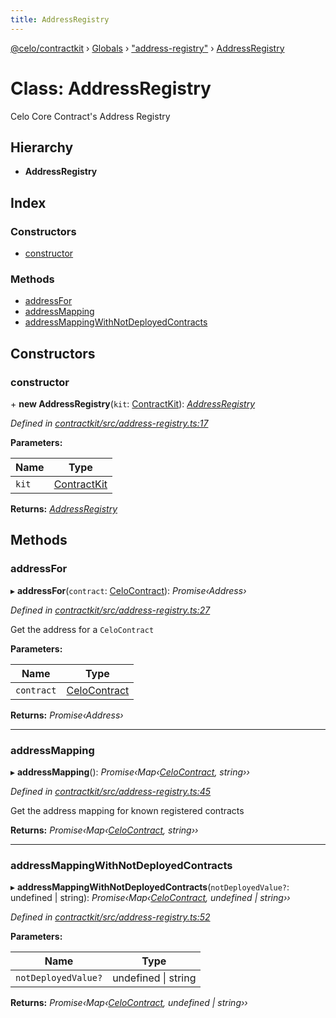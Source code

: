```yaml
---
title: AddressRegistry
---
```


[@celo/contractkit](../README.md) › [Globals](../globals.md) › ["address-registry"](../modules/_address_registry_.md) › [AddressRegistry](_address_registry_.addressregistry.md)

# Class: AddressRegistry

Celo Core Contract's Address Registry

## Hierarchy

* **AddressRegistry**

## Index

### Constructors

* [constructor](_address_registry_.addressregistry.md#constructor)

### Methods

* [addressFor](_address_registry_.addressregistry.md#addressfor)
* [addressMapping](_address_registry_.addressregistry.md#addressmapping)
* [addressMappingWithNotDeployedContracts](_address_registry_.addressregistry.md#addressmappingwithnotdeployedcontracts)

## Constructors

###  constructor

\+ **new AddressRegistry**(`kit`: [ContractKit](_kit_.contractkit.md)): *[AddressRegistry](_address_registry_.addressregistry.md)*

*Defined in [contractkit/src/address-registry.ts:17](https://github.com/celo-org/celo-monorepo/blob/master/packages/sdk/contractkit/src/address-registry.ts#L17)*

**Parameters:**

Name | Type |
------ | ------ |
`kit` | [ContractKit](_kit_.contractkit.md) |

**Returns:** *[AddressRegistry](_address_registry_.addressregistry.md)*

## Methods

###  addressFor

▸ **addressFor**(`contract`: [CeloContract](../enums/_base_.celocontract.md)): *Promise‹Address›*

*Defined in [contractkit/src/address-registry.ts:27](https://github.com/celo-org/celo-monorepo/blob/master/packages/sdk/contractkit/src/address-registry.ts#L27)*

Get the address for a `CeloContract`

**Parameters:**

Name | Type |
------ | ------ |
`contract` | [CeloContract](../enums/_base_.celocontract.md) |

**Returns:** *Promise‹Address›*

___

###  addressMapping

▸ **addressMapping**(): *Promise‹Map‹[CeloContract](../enums/_base_.celocontract.md), string››*

*Defined in [contractkit/src/address-registry.ts:45](https://github.com/celo-org/celo-monorepo/blob/master/packages/sdk/contractkit/src/address-registry.ts#L45)*

Get the address mapping for known registered contracts

**Returns:** *Promise‹Map‹[CeloContract](../enums/_base_.celocontract.md), string››*

___

###  addressMappingWithNotDeployedContracts

▸ **addressMappingWithNotDeployedContracts**(`notDeployedValue?`: undefined | string): *Promise‹Map‹[CeloContract](../enums/_base_.celocontract.md), undefined | string››*

*Defined in [contractkit/src/address-registry.ts:52](https://github.com/celo-org/celo-monorepo/blob/master/packages/sdk/contractkit/src/address-registry.ts#L52)*

**Parameters:**

Name | Type |
------ | ------ |
`notDeployedValue?` | undefined &#124; string |

**Returns:** *Promise‹Map‹[CeloContract](../enums/_base_.celocontract.md), undefined | string››*

